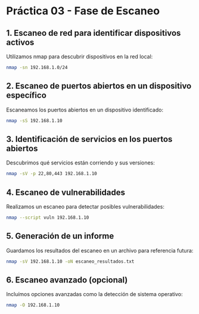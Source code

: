 # Práctica 03 - Fase de Escaneo
## 1. Escaneo de red para identificar dispositivos activos
Utilizamos nmap para descubrir dispositivos en la red local:
```zsh
nmap -sn 192.168.1.0/24
```

## 2. Escaneo de puertos abiertos en un dispositivo específico
Escaneamos los puertos abiertos en un dispositivo identificado:
```zsh
nmap -sS 192.168.1.10
```

## 3. Identificación de servicios en los puertos abiertos
Descubrimos qué servicios están corriendo y sus versiones:
```zsh
nmap -sV -p 22,80,443 192.168.1.10
```

## 4. Escaneo de vulnerabilidades
Realizamos un escaneo para detectar posibles vulnerabilidades:
```zsh
nmap --script vuln 192.168.1.10
```

## 5. Generación de un informe
Guardamos los resultados del escaneo en un archivo para referencia futura:
```zsh
nmap -sV 192.168.1.10 -oN escaneo_resultados.txt
```

## 6. Escaneo avanzado (opcional)
Incluímos opciones avanzadas como la detección de sistema operativo:
```zsh
nmap -O 192.168.1.10
```
